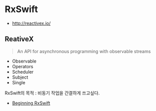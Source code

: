 # RxSwift
- http://reactivex.io/

## ReativeX 
> An API for asynchronous programming with observable streams

- Observable
- Operators
- Scheduler
- Subject
- Single

RxSwift의 목적 : 비동기 작업을 간결하게 쓰고싶다. 

- [Beginning RxSwift](https://github.com/kimhyeri/RxSwift/wiki)
